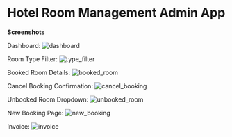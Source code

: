 # Hotel Room Management Admin App

**Screenshots**

Dashboard:
![dashboard](./pics/home.png)

Room Type Filter:
![type_filter](./pics/filter.png)

Booked Room Details:
![booked_room](./pics/booked.png)

Cancel Booking Confirmation:
![cancel_booking](./pics/cancel.png)

Unbooked Room Dropdown:
![unbooked_room](./pics/unbooked.png)

New Booking Page:
![new_booking](./pics/newbooking.png)

Invoice:
![invoice](./pics/invoice.png)
